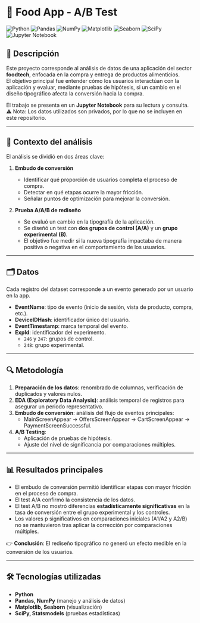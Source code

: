 # 🍫 Food App - A/B Test  

![Python](https://img.shields.io/badge/python-3670A0?style=for-the-badge&logo=python&logoColor=ffdd54)
![Pandas](https://img.shields.io/badge/pandas-%23150458.svg?style=for-the-badge&logo=pandas&logoColor=white)
![NumPy](https://img.shields.io/badge/numpy-%23013243.svg?style=for-the-badge&logo=numpy&logoColor=white)
![Matplotlib](https://img.shields.io/badge/Matplotlib-%23ffffff.svg?style=for-the-badge&logo=Matplotlib&logoColor=black)
![Seaborn](https://img.shields.io/badge/Seaborn-4C72B0?style=for-the-badge&logo=python&logoColor=white)
![SciPy](https://img.shields.io/badge/SciPy-%230C55A5.svg?style=for-the-badge&logo=scipy&logoColor=%white)
![Jupyter Notebook](https://img.shields.io/badge/jupyter-%23FA0F00.svg?style=for-the-badge&logo=jupyter&logoColor=white)

## 📌 Descripción  
Este proyecto corresponde al análisis de datos de una aplicación del sector **foodtech**, enfocada en la compra y entrega de productos alimenticios.  
El objetivo principal fue entender cómo los usuarios interactúan con la aplicación y evaluar, mediante pruebas de hipótesis, si un cambio en el diseño tipográfico afecta la conversión hacia la compra.  

El trabajo se presenta en un **Jupyter Notebook** para su lectura y consulta.  
⚠️ Nota: Los datos utilizados son privados, por lo que no se incluyen en este repositorio.  

---

## 🎯 Contexto del análisis  
El análisis se dividió en dos áreas clave:  

1. **Embudo de conversión**  
   - Identificar qué proporción de usuarios completa el proceso de compra.  
   - Detectar en qué etapas ocurre la mayor fricción.  
   - Señalar puntos de optimización para mejorar la conversión.  

2. **Prueba A/A/B de rediseño**  
   - Se evaluó un cambio en la tipografía de la aplicación.  
   - Se diseñó un test con **dos grupos de control (A/A)** y un **grupo experimental (B)**.  
   - El objetivo fue medir si la nueva tipografía impactaba de manera positiva o negativa en el comportamiento de los usuarios.  

---

## 🗂️ Datos  
Cada registro del dataset corresponde a un evento generado por un usuario en la app.  

- **EventName**: tipo de evento (inicio de sesión, vista de producto, compra, etc.).  
- **DeviceIDHash**: identificador único del usuario.  
- **EventTimestamp**: marca temporal del evento.  
- **ExpId**: identificador del experimento.  
  - `246` y `247`: grupos de control.  
  - `248`: grupo experimental.  

---

## 🔍 Metodología  
1. **Preparación de los datos**: renombrado de columnas, verificación de duplicados y valores nulos.  
2. **EDA (Exploratory Data Analysis)**: análisis temporal de registros para asegurar un periodo representativo.  
3. **Embudo de conversión**: análisis del flujo de eventos principales:  
   - MainScreenAppear → OffersScreenAppear → CartScreenAppear → PaymentScreenSuccessful.  
4. **A/B Testing**:  
   - Aplicación de pruebas de hipótesis.  
   - Ajuste del nivel de significancia por comparaciones múltiples.  

---

## 📊 Resultados principales  
- El embudo de conversión permitió identificar etapas con mayor fricción en el proceso de compra.  
- El test A/A confirmó la consistencia de los datos.  
- El test A/B no mostró diferencias **estadísticamente significativas** en la tasa de conversión entre el grupo experimental y los controles.  
- Los valores p significativos en comparaciones iniciales (A1/A2 y A2/B) no se mantuvieron tras aplicar la corrección por comparaciones múltiples.  

👉 **Conclusión**: El rediseño tipográfico no generó un efecto medible en la conversión de los usuarios.  

---

## 🛠️ Tecnologías utilizadas  
- **Python**  
- **Pandas, NumPy** (manejo y análisis de datos)  
- **Matplotlib, Seaborn** (visualización)  
- **SciPy, Statsmodels** (pruebas estadísticas)  

